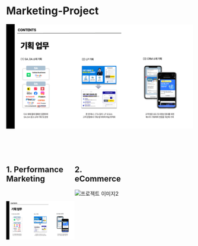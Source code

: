 # Marketing-Project


![프로젝트](마프.png)

<div style="display: flex; justify-content: space-between;">
<div style="width: 48%;">
<br>
<br>
<br>

## 1. Performance Marketing

<br>

![프로젝트1](마프.png)
</div>
<div style="width: 35%;">

<br>


 
<br>
<br>

## 2. eCommerce

![프로젝트 이미지2](boxplot.png)
</div>
<div style="width: 48%;">


